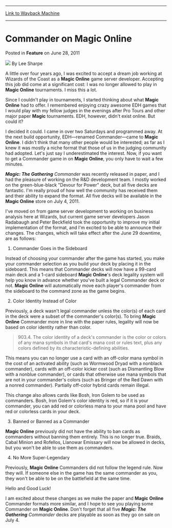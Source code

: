 
---
[Link to Wayback Machine](https://web.archive.org/web/20151121065608/http://magic.wizards.com/en/articles/archive/feature/commander-magic-online-2011-06-28)

[_metadata_:author]:- "Lee Sharpe"
[_metadata_:description]:- "A little over four years ago, I was excited to accept a dream job working at Wizards of the Coast as a Magic Online game server developer. Accepting this job did come at a significant cost: I was no longer allowed to play in Magic Online tournaments. I miss this a lot."
[_metadata_:generator]:- "Drupal 7 (http://drupal.org)"
[_metadata_:node]:- "687776"
[_metadata_:publish_date]:- "2011-06-28"
[_metadata_:source]:- "div-main-content"
[_metadata_:title]:- "Commander on Magic Online"
[_metadata_:wayback_capture_timestamp]:- "2015-11-21 06:56:08"
[_metadata_:wayback_raw_url]:- "https://web.archive.org/web/20151121065608id_/http://magic.wizards.com/en/articles/archive/feature/commander-magic-online-2011-06-28"
[_metadata_:wayback_url]:- "http://magic.wizards.com/en/articles/archive/feature/commander-magic-online-2011-06-28"
---


Commander on **Magic Online**
=============================



 Posted in **Feature**
 on June 28, 2011 






![](https://media.magic.wizards.com/styles/auth_small/public/images/person/lee_author_image_0.jpeg)
By Lee Sharpe











A little over four years ago, I was excited to accept a dream job working at Wizards of the Coast as a **Magic Online** game server developer. Accepting this job did come at a significant cost: I was no longer allowed to play in **Magic Online** tournaments. I miss this a lot.

Since I couldn't play in tournaments, I started thinking about what **Magic Online** had to offer. I remembered enjoying crazy awesome EDH games that I would play with my fellow judges in the evenings after Pro Tours and other major paper **Magic** tournaments. EDH, however, didn't exist online. But could it?

I decided it could. I came in over two Saturdays and programmed away. At the next build opportunity, EDH—renamed Commander—came to **Magic Online**. I didn't think that many other people would be interested; as far as I knew it was mostly a niche format that those of us in the judging community had adopted. Let's just say I underestimated the interest. Now, if you want to get a Commander game in on **Magic Online**, you only have to wait a few minutes. 

***Magic: The Gathering** Commander* was recently released in paper, and I had the pleasure of working on the R&D development team. I mostly worked on the green-blue-black "Devour for Power" deck, but all five decks are fantastic. I'm really proud of how well the community has received them and their ability to expand the format. All five decks will be available in the **Magic Online** store on July 4, 2011. 

I've moved on from game server development to working on business analysis here at Wizards, but current game server developers Jason Radabaugh and Peter Beckfield took the opportunity to improve my initial implementation of the format, and I'm excited to be able to announce their changes. The changes, which will take effect after the June 29 downtime, are as follows: 

1. Commander Goes in the Sideboard

Instead of choosing your commander after the game has started, you make your commander selection as you build your deck by placing it in the sideboard. This means that Commander decks will now have a 99-card main deck and a 1-card sideboard **Magic Online**'s deck legality system will help you know in advance whether you've built a legal Commander deck or not. **Magic Online** will automatically move each player's commander from the sideboard to the command zone as the game begins. 

2. Color Identity Instead of Color

Previously, a deck wasn't legal commander unless the color(s) of each card in the deck were a subset of the commander's color(s). To bring **Magic Online** Commander more in line with the paper rules, legality will now be based on color identity rather than color. 


> 903.4. The color identity of a deck's commander is the color or colors of any mana symbols in that card's mana cost or rules text, plus any colors defined by its characteristic-defining abilities.

This means you can no longer use a card with an off-color mana symbol in the cost of an activated ability (such as Wormwood Dryad with a nonblack commander), cards with an off-color kicker cost (such as Dismantling Blow with a nonblue commander), or cards that otherwise use mana symbols that are not in your commander's colors (such as Bringer of the Red Dawn with a nonred commander). Partially off-color hybrid cards remain illegal. 

This change also allows cards like Bosh, Iron Golem to be used as commanders. Bosh, Iron Golem's color identity is red, so if it is your commander, you can add red or colorless mana to your mana pool and have red or colorless cards in your deck. 

3. Banned or Banned as a Commander

**Magic Online** previously did not have the ability to ban cards as commanders without banning them entirely. This is no longer true. Braids, Cabal Minion and Rofellos, Llanowar Emissary will now be allowed in decks, but you won't be able to use them as commanders. 

4. No More Super-Legendary

Previously, **Magic Online** Commanders did not follow the legend rule. Now they will. If someone else in the game has the same commander as you, they won't be able to be on the battlefield at the same time. 

Hello and Good Luck! 

I am excited about these changes as we make the paper and **Magic Online** Commander formats more similar, and I hope to see you playing some Commander on **Magic Online**. Don't forget that all five ***Magic: The Gathering** Commander* decks are playable as soon as they go on sale on July 4.








